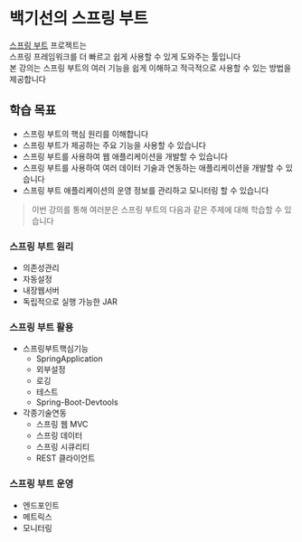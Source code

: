 # 백기선의 스프링 부트
[스프링 부트](​https://spring.io/projects/spring-boot​) 프로젝트는  
스프링 프레임워크를 더 빠르고 쉽게 사용할 수 있게 도와주는 툴입니다  
본 강의는 스프링 부트의 여러 기능을 쉽게 이해하고 적극적으로 사용할 수 있는 방법을 제공합니다  

## 학습 목표
- 스프링 부트의 핵심 원리를 이해합니다
- 스프링 부트가 제공하는 주요 기능을 사용할 수 있습니다
- 스프링 부트를 사용하여 웹 애플리케이션을 개발할 수 있습니다
- 스프링 부트를 사용하여 여러 데이터 기술과 연동하는 애플리케이션을 개발할 수 있습니다
- 스프링 부트 애플리케이션의 운영 정보를 관리하고 모니터링 할 수 있습니다

> 이번 강의를 통해 여러분은 스프링 부트의 다음과 같은 주제에 대해 학습할 수 있습니다  
### 스프링 부트 원리
- 의존성관리
- 자동설정
- 내장웹서버
- 독립적으로 실행 가능한 JAR

### 스프링 부트 활용
- 스프링부트핵심기능
  - SpringApplication
  - 외부설정
  - 로깅
  - 테스트
  - Spring-Boot-Devtools
- 각종기술연동
  - 스프링 웹 MVC
  - 스프링 데이터
  - 스프링 시큐리티
  - REST 클라이언트

### 스프링 부트 운영
- 엔드포인트
- 메트릭스
- 모니터링